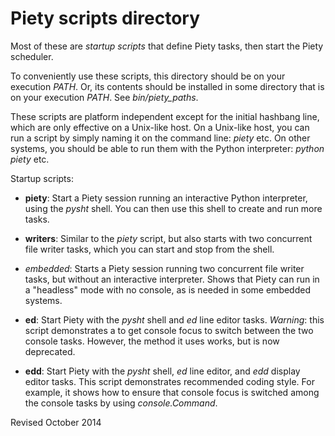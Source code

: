 
Piety scripts directory
=======================

Most of these are *startup scripts* that define Piety tasks, then
start the Piety scheduler.  

To conveniently use these scripts, this directory should be on your
execution *PATH*.  Or, its contents should be installed in some
directory that is on your execution *PATH*.  See *bin/piety_paths*.

These scripts are platform independent except for the initial hashbang
line, which are only effective on a Unix-like host.  On a Unix-like
host, you can run a script by simply naming it on the command line:
*piety* etc.  On other systems, you should be able to run them with the
Python interpreter: *python piety* etc.

Startup scripts:

- **piety**: Start a Piety session running an interactive Python
 interpreter, using the *pysht* shell.  You can then use this shell to
 create and run more tasks.

- **writers**: Similar to the *piety* script, but also starts with
    two concurrent file writer tasks, which you can start and stop
    from the shell.

- *embedded*: Starts a Piety session running two concurrent file writer
   tasks, but without an interactive interpreter.  Shows that Piety
   can run in a "headless" mode with no console, as is needed in some
   embedded systems.

- **ed**: Start Piety with the *pysht* shell and *ed* line editor
    tasks.  *Warning*: this script demonstrates a to get console
    focus to switch between the two console tasks.  However, the
    method it uses works, but is now deprecated.

- **edd**: Start Piety with the *pysht* shell, *ed* line editor, and
    *edd* display editor tasks.  This script demonstrates recommended
    coding style.  For example, it shows how to ensure that console focus is
    switched among the console tasks by using *console.Command*.

Revised October 2014
